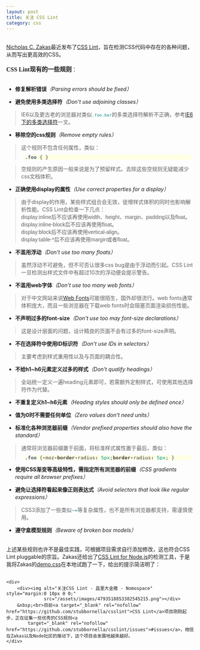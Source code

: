 ```yaml
---
layout: post
title: 关注 CSS Lint
category: css
---
```


<div class="bct fc05 fc11 nbw-blog ztag js-fs2"><b><br></b><a target="_blank" rel="nofollow"
                                                              href="http://www.nczonline.net/blog/">Nicholas C.
    Zakas</a>最近发布了<a target="_blank" rel="nofollow" href="http://csslint.net/index.html">CSS Lint</a>，旨在检测CSS代码中存在的各种问题，从而写出更高效的CSS。<br><br><font
        size="3" face="微软雅黑"><b>CSS Lint</b></font><font size="3" face="微软雅黑"><b>现有</b></font><font size="3"
                                                                                                    face="微软雅黑"><b>的一些规则</b></font>：<br><br>
    <ul>
        <li><b>修复解析错误</b><i>（Parsing errors should be fixed）</i></li>
    </ul>
    <ul>
        <li><b>避免使用多类选择符</b><i>（Don't use adjoining classes）</i></li>
    </ul>
    <blockquote>IE6以及更古老的浏览器对类似<span
            style="border-collapse: separate; color: rgb(0, 0, 0); font-family: 'Times New Roman'; font-style: normal; font-variant: normal; font-weight: normal; letter-spacing: normal; line-height: normal; orphans: 2; text-align: -webkit-auto; text-indent: 0px; text-transform: none; white-space: normal; widows: 2; word-spacing: 0px; -webkit-border-horizontal-spacing: 0px; -webkit-border-vertical-spacing: 0px; -webkit-text-decorations-in-effect: none; -webkit-text-size-adjust: auto; -webkit-text-stroke-width: 0px; font-size: medium;"><span
            style="color: rgb(65, 65, 65); font-family: arial, helvetica, clean, sans-serif; font-size: 13px; line-height: 16px;"><span></span><code
            style="margin-top: 0px; margin-right: 0px; margin-bottom: 0px; margin-left: 0px; padding-top: 0px; padding-right: 0px; padding-bottom: 0px; padding-left: 0px; font-style: normal; font-weight: normal; font-family: monospace; line-height: 13px; color: rgb(11, 140, 143);">.foo.bar</code></span></span>的多类选择符解析不正确，参考<a
            target="_blank" href="http://blog.163.com/jinlu_hz/blog/static/1138301522011230113332617/">IE6下的多类选择符</a>一文。<a
            target="_blank" href="http://blog.163.com/jinlu_hz/blog/static/1138301522011230113332617/"></a></blockquote>
    <ul>
        <li><b>移除空的css规则</b><i>（Remove empty rules）</i></li>
    </ul>
    <blockquote>这个规则不包含任何属性，类似：<span
            style="border-collapse: separate; color: rgb(0, 0, 0); font-family: 'Times New Roman'; font-style: normal; font-variant: normal; font-weight: normal; letter-spacing: normal; line-height: normal; orphans: 2; text-align: -webkit-auto; text-indent: 0px; text-transform: none; white-space: normal; widows: 2; word-spacing: 0px; -webkit-border-horizontal-spacing: 0px; -webkit-border-vertical-spacing: 0px; -webkit-text-decorations-in-effect: none; -webkit-text-size-adjust: auto; -webkit-text-stroke-width: 0px; font-size: medium;"><span
            style="color: rgb(65, 65, 65); font-family: arial, helvetica, clean, sans-serif; font-size: 13px; line-height: 16px;"><pre
            style="margin-top: 10px; margin-right: 10px; margin-bottom: 10px; margin-left: 10px; padding-top: 0px; padding-right: 0px; padding-bottom: 0px; padding-left: 0px; font-family: monospace; line-height: 13px; background-color: rgb(255, 255, 226);"><span
            style="color: rgb(68, 85, 136); font-weight: bold;">.foo</span> <span>{</span> <span>}</span></pre></span></span>
    </blockquote>
    <blockquote><span></span> <span
            style="border-collapse: separate; color: rgb(0, 0, 0); font-family: 'Times New Roman'; font-style: normal; font-variant: normal; font-weight: normal; letter-spacing: normal; line-height: normal; orphans: 2; text-align: -webkit-auto; text-indent: 0px; text-transform: none; white-space: normal; widows: 2; word-spacing: 0px; -webkit-border-horizontal-spacing: 0px; -webkit-border-vertical-spacing: 0px; -webkit-text-decorations-in-effect: none; -webkit-text-size-adjust: auto; -webkit-text-stroke-width: 0px; font-size: medium;"><span
            style="color: rgb(65, 65, 65); font-family: arial, helvetica, clean, sans-serif; font-size: 13px; line-height: 16px;"></span></span>空规则的产生原因一般来说是为了预留样式。去除这些空规则无疑能减少css文档体积。<br>
    </blockquote>
    <ul>
        <li><b>正确使用display的属性</b><i>（Use correct properties for a display）</i></li>
    </ul>
    <blockquote>由于display的作用，某些样式组合会无效，徒增样式体积的同时也影响解析性能。CSS Lint会检查一下几点：<span
            style="border-collapse: separate; color: rgb(0, 0, 0); font-family: 'Times New Roman'; font-style: normal; font-variant: normal; font-weight: normal; letter-spacing: normal; line-height: normal; orphans: 2; text-indent: 0px; text-transform: none; white-space: normal; widows: 2; word-spacing: 0px; font-size: medium;"><span
            style="color: rgb(65, 65, 65); font-family: arial,helvetica,clean,sans-serif; font-size: 13px; line-height: 16px;"></span></span><br><span
            style="border-collapse: separate; color: rgb(0, 0, 0); font-family: 'Times New Roman'; font-style: normal; font-variant: normal; font-weight: normal; letter-spacing: normal; line-height: normal; orphans: 2; text-indent: 0px; text-transform: none; white-space: normal; widows: 2; word-spacing: 0px; font-size: medium;"><span
            style="color: rgb(65, 65, 65); font-family: arial,helvetica,clean,sans-serif; font-size: 13px; line-height: 16px;"></span></span><font
            face="arial">display:inline后不应该再使用width、height、margin、padding以及float。</font><br><font face="arial">display:inline-block后不应该再使用float。</font><br><font
            face="arial">display:block后不应该再使用vertical-align。</font><br><font face="arial">display:table-*后不应该再使用margin或者float。</font><br>
    </blockquote>
    <ul>
        <li><b>不滥用浮动</b><i>（Don't use too many floats）</i></li>
    </ul>
    <blockquote>虽然浮动不可避免，但不可否认很多css bug是由于浮动而引起。CSS Lint一旦检测出样式文件中有超过10次的浮动便会提示警告。<br></blockquote>
    <ul>
        <li><b>不滥用web字体</b><i>（Don't use too many web fonts）</i></li>
    </ul>
    <blockquote>对于中文网站来说<a target="_blank" rel="nofollow" href="http://www.w3.org/TR/2002/WD-css3-webfonts-20020802/">Web
        Fonts</a>可能很陌生，国外却很流行。web fonts通常体积庞大，而且一些浏览器在下载web fonts时会阻塞页面渲染损伤性能。<br></blockquote>
    <ul>
        <li><b>不声明</b><b>过多</b><b>的font-size</b><i>（Don't use too may font-size declarations）</i></li>
    </ul>
    <blockquote>这是设计层面的问题，设计精良的页面不会有过多的font-size声明。<br></blockquote>
    <ul>
        <li><b>不在选择符中使用ID标识符</b><i>（Don't use IDs in selectors）</i></li>
    </ul>
    <blockquote>主要考虑到样式重用性以及与页面的耦合性。<br></blockquote>
    <ul>
        <li><b>不给h1~h6元素定义过多的样式</b><i>（Don't qualify headings）</i></li>
    </ul>
    <blockquote>全站统一定义一遍heading元素即可，若需额外定制样式，可使用其他选择符作为代替。<br></blockquote>
    <b></b>
    <ul>
        <li><b>不重复定义h1~h6元素</b><i>（Heading styles should only be defined once）</i></li>
    </ul>
    <ul>
        <li><b>值为0时不需要任何单位</b><i>（Zero values don't need units）</i></li>
    </ul>
    <ul>
        <li><b>标准化各种浏览器前缀</b><i>（Vendor prefixed properties should also have the standard）</i></li>
    </ul>
    <blockquote>通常将浏览器前缀置于前面，将标准样式属性置于最后，类似：<br><span
            style="border-collapse: separate; color: rgb(0, 0, 0); font-family: 'Times New Roman'; font-style: normal; font-variant: normal; font-weight: normal; letter-spacing: normal; line-height: normal; orphans: 2; text-align: -webkit-auto; text-indent: 0px; text-transform: none; white-space: normal; widows: 2; word-spacing: 0px; -webkit-border-horizontal-spacing: 0px; -webkit-border-vertical-spacing: 0px; -webkit-text-decorations-in-effect: none; -webkit-text-size-adjust: auto; -webkit-text-stroke-width: 0px; font-size: medium;"><span
            style="color: rgb(65, 65, 65); font-family: arial, helvetica, clean, sans-serif; font-size: 13px; line-height: 16px;"><pre
            style="margin-top: 10px; margin-right: 10px; margin-bottom: 10px; margin-left: 10px; padding-top: 0px; padding-right: 0px; padding-bottom: 0px; padding-left: 0px; font-family: monospace; line-height: 13px; background-color: rgb(255, 255, 226);"><span
            style="color: rgb(68, 85, 136); font-weight: bold;">.foo</span> <span>{</span><span
            style="font-weight: bold;">-</span><span>moz</span><span style="font-weight: bold;">-</span><span
            style="font-weight: bold;">border</span><span style="font-weight: bold;">-</span><span>radius</span><span
            style="font-weight: bold;">:</span> <span style="color: rgb(0, 153, 153);">5px</span><span>;</span><span
            style="font-weight: bold;">border</span><span style="font-weight: bold;">-</span><span>radius</span><span
            style="font-weight: bold;">:</span> <span
            style="color: rgb(0, 153, 153);">5px</span><span>;</span> <span>}</span></pre></span></span></blockquote>
    <ul>
        <li><b>使用CSS渐变等高级特性，需指定所有浏览器的前缀</b><i>（CSS gradients require all browser prefixes）</i></li>
    </ul>
    <ul>
        <li><b>避免让选择符看起来像正则表达式</b><i>（Avoid selectors that look like regular expressions）</i></li>
    </ul>
    <blockquote>CSS3添加了一些类似<span
            style="border-collapse: separate; color: rgb(0, 0, 0); font-family: 'Times New Roman'; font-style: normal; font-variant: normal; font-weight: normal; letter-spacing: normal; line-height: normal; orphans: 2; text-indent: 0px; text-transform: none; white-space: normal; widows: 2; word-spacing: 0px; font-size: medium;"><span
            style="color: rgb(11, 140, 143); font-family: monospace; font-size: 13px; line-height: 13px;">~=</span></span>等复杂属性，也不是所有浏览器都支持，需谨慎使用。<br>
    </blockquote>
    <ul>
        <li><b>遵守盒模型规则</b><i>（Beware of broken box models）</i></li>
    </ul>
    <br>上述某些规则也许不是最佳实践，可根据项目需求自行添加修改，这也符合CSS Lint pluggable的宗旨。Zakas还给出了<a target="_blank" rel="nofollow"
                                                                           href="https://github.com/stubbornella/csslint">CSS
        Lint for Node.js</a>的检测工具，于是我将Zakas的<a target="_blank" rel="nofollow"
                                               href="https://github.com/stubbornella/csslint/blob/master/demos/demo.css">demo.css</a>在本地试跑了一下，给出的提示简洁明了：<br><br>

    <div>
        <div><img alt="关注CSS Lint - 昌里大金猪 - Nomospace" style="margin:0 10px 0 0;"
                  src="/assets/images/4793518853382545215.png"></div>
        &nbsp;<br>目前<a target="_blank" rel="nofollow" href="https://github.com/stubbornella/csslint">CSS Lint</a>项目刚刚起步，正在征集一些优秀的CSS规则<a
            target="_blank" rel="nofollow" href="https://github.com/stubbornella/csslint/issues">#issues</a>，相信在Zakas以及Node社区的推动下，这个项目会发展地越来越好。
    </div>
</div>
